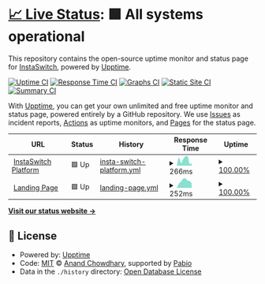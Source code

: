 # [📈 Live Status](https://status.instaswitch.co): <!--live status--> **🟩 All systems operational**

This repository contains the open-source uptime monitor and status page for [InstaSwitch](https://status.instaswitch.co), powered by [Upptime](https://github.com/upptime/upptime).

[![Uptime CI](https://github.com/InstaSwitch/Upptime/workflows/Uptime%20CI/badge.svg)](https://github.com/InstaSwitch/Upptime/actions?query=workflow%3A%22Uptime+CI%22)
[![Response Time CI](https://github.com/InstaSwitch/Upptime/workflows/Response%20Time%20CI/badge.svg)](https://github.com/InstaSwitch/Upptime/actions?query=workflow%3A%22Response+Time+CI%22)
[![Graphs CI](https://github.com/InstaSwitch/Upptime/workflows/Graphs%20CI/badge.svg)](https://github.com/InstaSwitch/Upptime/actions?query=workflow%3A%22Graphs+CI%22)
[![Static Site CI](https://github.com/InstaSwitch/Upptime/workflows/Static%20Site%20CI/badge.svg)](https://github.com/InstaSwitch/Upptime/actions?query=workflow%3A%22Static+Site+CI%22)
[![Summary CI](https://github.com/InstaSwitch/Upptime/workflows/Summary%20CI/badge.svg)](https://github.com/InstaSwitch/Upptime/actions?query=workflow%3A%22Summary+CI%22)

With [Upptime](https://upptime.js.org), you can get your own unlimited and free uptime monitor and status page, powered entirely by a GitHub repository. We use [Issues](https://github.com/InstaSwitch/Upptime/issues) as incident reports, [Actions](https://github.com/InstaSwitch/Upptime/actions) as uptime monitors, and [Pages](https://status.instaswitch.co) for the status page.

<!--start: status pages-->
<!-- This summary is generated by Upptime (https://github.com/upptime/upptime) -->
<!-- Do not edit this manually, your changes will be overwritten -->
<!-- prettier-ignore -->
| URL | Status | History | Response Time | Uptime |
| --- | ------ | ------- | ------------- | ------ |
| <img alt="" src="https://icons.duckduckgo.com/ip3/app.instaswitch.co.ico" height="13"> [InstaSwitch Platform](https://app.instaswitch.co/health_check) | 🟩 Up | [insta-switch-platform.yml](https://github.com/InstaSwitch/Upptime/commits/HEAD/history/insta-switch-platform.yml) | <details><summary><img alt="Response time graph" src="./graphs/insta-switch-platform/response-time-week.png" height="20"> 266ms</summary><br><a href="https://status.instaswitch.co/history/insta-switch-platform"><img alt="Response time 260" src="https://img.shields.io/endpoint?url=https%3A%2F%2Fraw.githubusercontent.com%2FInstaSwitch%2FUpptime%2FHEAD%2Fapi%2Finsta-switch-platform%2Fresponse-time.json"></a><br><a href="https://status.instaswitch.co/history/insta-switch-platform"><img alt="24-hour response time 269" src="https://img.shields.io/endpoint?url=https%3A%2F%2Fraw.githubusercontent.com%2FInstaSwitch%2FUpptime%2FHEAD%2Fapi%2Finsta-switch-platform%2Fresponse-time-day.json"></a><br><a href="https://status.instaswitch.co/history/insta-switch-platform"><img alt="7-day response time 266" src="https://img.shields.io/endpoint?url=https%3A%2F%2Fraw.githubusercontent.com%2FInstaSwitch%2FUpptime%2FHEAD%2Fapi%2Finsta-switch-platform%2Fresponse-time-week.json"></a><br><a href="https://status.instaswitch.co/history/insta-switch-platform"><img alt="30-day response time 309" src="https://img.shields.io/endpoint?url=https%3A%2F%2Fraw.githubusercontent.com%2FInstaSwitch%2FUpptime%2FHEAD%2Fapi%2Finsta-switch-platform%2Fresponse-time-month.json"></a><br><a href="https://status.instaswitch.co/history/insta-switch-platform"><img alt="1-year response time 260" src="https://img.shields.io/endpoint?url=https%3A%2F%2Fraw.githubusercontent.com%2FInstaSwitch%2FUpptime%2FHEAD%2Fapi%2Finsta-switch-platform%2Fresponse-time-year.json"></a></details> | <details><summary><a href="https://status.instaswitch.co/history/insta-switch-platform">100.00%</a></summary><a href="https://status.instaswitch.co/history/insta-switch-platform"><img alt="All-time uptime 99.97%" src="https://img.shields.io/endpoint?url=https%3A%2F%2Fraw.githubusercontent.com%2FInstaSwitch%2FUpptime%2FHEAD%2Fapi%2Finsta-switch-platform%2Fuptime.json"></a><br><a href="https://status.instaswitch.co/history/insta-switch-platform"><img alt="24-hour uptime 100.00%" src="https://img.shields.io/endpoint?url=https%3A%2F%2Fraw.githubusercontent.com%2FInstaSwitch%2FUpptime%2FHEAD%2Fapi%2Finsta-switch-platform%2Fuptime-day.json"></a><br><a href="https://status.instaswitch.co/history/insta-switch-platform"><img alt="7-day uptime 100.00%" src="https://img.shields.io/endpoint?url=https%3A%2F%2Fraw.githubusercontent.com%2FInstaSwitch%2FUpptime%2FHEAD%2Fapi%2Finsta-switch-platform%2Fuptime-week.json"></a><br><a href="https://status.instaswitch.co/history/insta-switch-platform"><img alt="30-day uptime 100.00%" src="https://img.shields.io/endpoint?url=https%3A%2F%2Fraw.githubusercontent.com%2FInstaSwitch%2FUpptime%2FHEAD%2Fapi%2Finsta-switch-platform%2Fuptime-month.json"></a><br><a href="https://status.instaswitch.co/history/insta-switch-platform"><img alt="1-year uptime 99.97%" src="https://img.shields.io/endpoint?url=https%3A%2F%2Fraw.githubusercontent.com%2FInstaSwitch%2FUpptime%2FHEAD%2Fapi%2Finsta-switch-platform%2Fuptime-year.json"></a></details>
| <img alt="" src="https://icons.duckduckgo.com/ip3/www.instaswitch.co.ico" height="13"> [Landing Page](https://www.instaswitch.co) | 🟩 Up | [landing-page.yml](https://github.com/InstaSwitch/Upptime/commits/HEAD/history/landing-page.yml) | <details><summary><img alt="Response time graph" src="./graphs/landing-page/response-time-week.png" height="20"> 252ms</summary><br><a href="https://status.instaswitch.co/history/landing-page"><img alt="Response time 286" src="https://img.shields.io/endpoint?url=https%3A%2F%2Fraw.githubusercontent.com%2FInstaSwitch%2FUpptime%2FHEAD%2Fapi%2Flanding-page%2Fresponse-time.json"></a><br><a href="https://status.instaswitch.co/history/landing-page"><img alt="24-hour response time 239" src="https://img.shields.io/endpoint?url=https%3A%2F%2Fraw.githubusercontent.com%2FInstaSwitch%2FUpptime%2FHEAD%2Fapi%2Flanding-page%2Fresponse-time-day.json"></a><br><a href="https://status.instaswitch.co/history/landing-page"><img alt="7-day response time 252" src="https://img.shields.io/endpoint?url=https%3A%2F%2Fraw.githubusercontent.com%2FInstaSwitch%2FUpptime%2FHEAD%2Fapi%2Flanding-page%2Fresponse-time-week.json"></a><br><a href="https://status.instaswitch.co/history/landing-page"><img alt="30-day response time 309" src="https://img.shields.io/endpoint?url=https%3A%2F%2Fraw.githubusercontent.com%2FInstaSwitch%2FUpptime%2FHEAD%2Fapi%2Flanding-page%2Fresponse-time-month.json"></a><br><a href="https://status.instaswitch.co/history/landing-page"><img alt="1-year response time 286" src="https://img.shields.io/endpoint?url=https%3A%2F%2Fraw.githubusercontent.com%2FInstaSwitch%2FUpptime%2FHEAD%2Fapi%2Flanding-page%2Fresponse-time-year.json"></a></details> | <details><summary><a href="https://status.instaswitch.co/history/landing-page">100.00%</a></summary><a href="https://status.instaswitch.co/history/landing-page"><img alt="All-time uptime 99.97%" src="https://img.shields.io/endpoint?url=https%3A%2F%2Fraw.githubusercontent.com%2FInstaSwitch%2FUpptime%2FHEAD%2Fapi%2Flanding-page%2Fuptime.json"></a><br><a href="https://status.instaswitch.co/history/landing-page"><img alt="24-hour uptime 100.00%" src="https://img.shields.io/endpoint?url=https%3A%2F%2Fraw.githubusercontent.com%2FInstaSwitch%2FUpptime%2FHEAD%2Fapi%2Flanding-page%2Fuptime-day.json"></a><br><a href="https://status.instaswitch.co/history/landing-page"><img alt="7-day uptime 100.00%" src="https://img.shields.io/endpoint?url=https%3A%2F%2Fraw.githubusercontent.com%2FInstaSwitch%2FUpptime%2FHEAD%2Fapi%2Flanding-page%2Fuptime-week.json"></a><br><a href="https://status.instaswitch.co/history/landing-page"><img alt="30-day uptime 100.00%" src="https://img.shields.io/endpoint?url=https%3A%2F%2Fraw.githubusercontent.com%2FInstaSwitch%2FUpptime%2FHEAD%2Fapi%2Flanding-page%2Fuptime-month.json"></a><br><a href="https://status.instaswitch.co/history/landing-page"><img alt="1-year uptime 99.97%" src="https://img.shields.io/endpoint?url=https%3A%2F%2Fraw.githubusercontent.com%2FInstaSwitch%2FUpptime%2FHEAD%2Fapi%2Flanding-page%2Fuptime-year.json"></a></details>

<!--end: status pages-->

[**Visit our status website →**](https://status.instaswitch.co)

## 📄 License

- Powered by: [Upptime](https://github.com/upptime/upptime)
- Code: [MIT](./LICENSE) © [Anand Chowdhary](https://anandchowdhary.com), supported by [Pabio](https://pabio.com)
- Data in the `./history` directory: [Open Database License](https://opendatacommons.org/licenses/odbl/1-0/)
